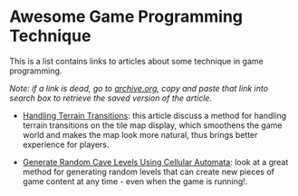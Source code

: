 # Awesome Game Programming Technique
This is a list contains links to articles about some technique in game programming.

*Note: if a link is dead, go to [archive.org](https://web.archive.org), copy and paste that link into search box to retrieve the saved version of the article.* 

- [Handling Terrain Transitions](https://www.gamedev.net/tutorials/_/technical/game-programming/tilemap-based-game-techniques-handling-terrai-r934/): this article discuss a method for handling terrain transitions on the tile map display, which smoothens the game world and makes the map look more natural, thus brings better experience for players.

- [Generate Random Cave Levels Using Cellular Automata](https://gamedevelopment.tutsplus.com/tutorials/generate-random-cave-levels-using-cellular-automata--gamedev-9664): look at a great method for generating random levels that can create new pieces of game content at any time - even when the game is running!.

